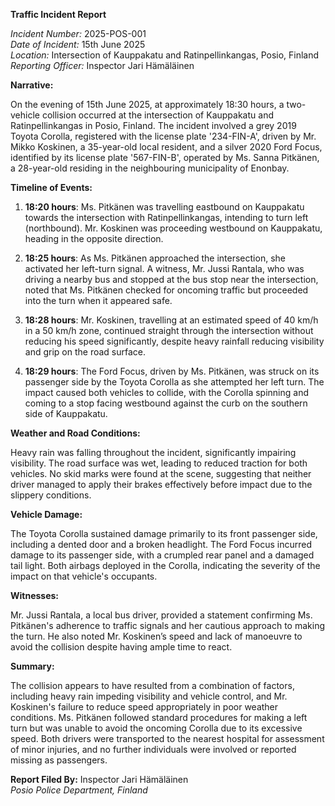 **Traffic Incident Report**

*Incident Number:* 2025-POS-001  
*Date of Incident:* 15th June 2025  
*Location:* Intersection of Kauppakatu and Ratinpellinkangas, Posio, Finland  
*Reporting Officer:* Inspector Jari Hämäläinen  

**Narrative:**

On the evening of 15th June 2025, at approximately 18:30 hours, a two-vehicle collision occurred at the intersection of Kauppakatu and Ratinpellinkangas in Posio, Finland. The incident involved a grey 2019 Toyota Corolla, registered with the license plate '234-FIN-A', driven by Mr. Mikko Koskinen, a 35-year-old local resident, and a silver 2020 Ford Focus, identified by its license plate '567-FIN-B', operated by Ms. Sanna Pitkänen, a 28-year-old residing in the neighbouring municipality of Enonbay.

**Timeline of Events:**

1. **18:20 hours**: Ms. Pitkänen was travelling eastbound on Kauppakatu towards the intersection with Ratinpellinkangas, intending to turn left (northbound). Mr. Koskinen was proceeding westbound on Kauppakatu, heading in the opposite direction.

2. **18:25 hours**: As Ms. Pitkänen approached the intersection, she activated her left-turn signal. A witness, Mr. Jussi Rantala, who was driving a nearby bus and stopped at the bus stop near the intersection, noted that Ms. Pitkänen checked for oncoming traffic but proceeded into the turn when it appeared safe.

3. **18:28 hours**: Mr. Koskinen, travelling at an estimated speed of 40 km/h in a 50 km/h zone, continued straight through the intersection without reducing his speed significantly, despite heavy rainfall reducing visibility and grip on the road surface.

4. **18:29 hours**: The Ford Focus, driven by Ms. Pitkänen, was struck on its passenger side by the Toyota Corolla as she attempted her left turn. The impact caused both vehicles to collide, with the Corolla spinning and coming to a stop facing westbound against the curb on the southern side of Kauppakatu.

**Weather and Road Conditions:**

Heavy rain was falling throughout the incident, significantly impairing visibility. The road surface was wet, leading to reduced traction for both vehicles. No skid marks were found at the scene, suggesting that neither driver managed to apply their brakes effectively before impact due to the slippery conditions.

**Vehicle Damage:**

The Toyota Corolla sustained damage primarily to its front passenger side, including a dented door and a broken headlight. The Ford Focus incurred damage to its passenger side, with a crumpled rear panel and a damaged tail light. Both airbags deployed in the Corolla, indicating the severity of the impact on that vehicle's occupants.

**Witnesses:**

Mr. Jussi Rantala, a local bus driver, provided a statement confirming Ms. Pitkänen's adherence to traffic signals and her cautious approach to making the turn. He also noted Mr. Koskinen’s speed and lack of manoeuvre to avoid the collision despite having ample time to react.

**Summary:**

The collision appears to have resulted from a combination of factors, including heavy rain impeding visibility and vehicle control, and Mr. Koskinen's failure to reduce speed appropriately in poor weather conditions. Ms. Pitkänen followed standard procedures for making a left turn but was unable to avoid the oncoming Corolla due to its excessive speed. Both drivers were transported to the nearest hospital for assessment of minor injuries, and no further individuals were involved or reported missing as passengers.

**Report Filed By:** Inspector Jari Hämäläinen  
*Posio Police Department, Finland*